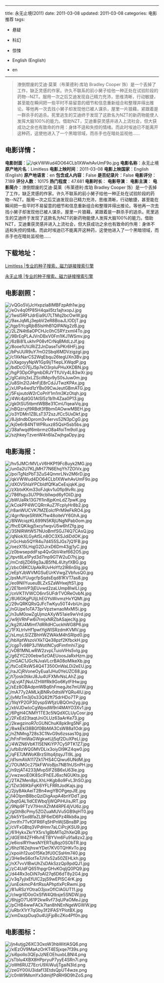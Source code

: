 
---
title: 永无止境(2011)
date: 2011-03-08
updated: 2011-03-08
categories: 电影推荐
tags:
- 悬疑
- 科幻
- 惊悚

- English (English)
- en
---


> 潦倒颓废的艾迪·莫莱（布莱德利·库珀 Bradley Cooper 饰）是一个丢掉了工作，缺乏灵感的作家。许久不联系的前小舅子给他一种正处在试验阶段的药物--NZT。服用一次之后艾迪发现自己精力充沛，思维清晰，行动敏捷，甚至能在瞬间把一些平时不易留意的细节和信息重新组合和整理并得出推论。等他再一次去找小舅子却发现他已被人谋杀，屋里一片狼藉，紧跟着是一群杀手的追杀。死里逃生的艾迪终于发现了这款名为NZT的新药物能使人发挥大脑100%的能力。借助NZT，艾迪重获灵感并进入上流社会，但大获成功之余也有致命的作用：身体不适和失控的情绪。而此时埃迪已不能离开这种药，这使他进入了一个黑暗领域，而杀手也在暗处监视他……

## **电影详情**：

**电影封面**：<img src="https://image.tmdb.org/t/p/w200/qkVWWud4DO64CLb1XWwhAvUmF9o.jpg" alt="/qkVWWud4DO64CLb1XWwhAvUmF9o.jpg" title="/qkVWWud4DO64CLb1XWwhAvUmF9o.jpg">
**电影名称**：永无止境
**原产地片名**：Limitless
**电影上映时间**：2011-03-08
**电影上映国家**：English (English)
**原产地语言**：en
**包含成人内容**：False
**是否纪录片**：False
**电影评分**：7.189
**评分人数**：10175
**热门程度**：47.681
**电影时长**：
**电影导演**：
**电影主演**：
**电影简介**：潦倒颓废的艾迪·莫莱（布莱德利·库珀 Bradley Cooper 饰）是一个丢掉了工作，缺乏灵感的作家。许久不联系的前小舅子给他一种正处在试验阶段的药物--NZT。服用一次之后艾迪发现自己精力充沛，思维清晰，行动敏捷，甚至能在瞬间把一些平时不易留意的细节和信息重新组合和整理并得出推论。等他再一次去找小舅子却发现他已被人谋杀，屋里一片狼藉，紧跟着是一群杀手的追杀。死里逃生的艾迪终于发现了这款名为NZT的新药物能使人发挥大脑100%的能力。借助NZT，艾迪重获灵感并进入上流社会，但大获成功之余也有致命的作用：身体不适和失控的情绪。而此时埃迪已不能离开这种药，这使他进入了一个黑暗领域，而杀手也在暗处监视他……

## **下载地址**：
[Limitless |专业的种子搜索、磁力链接搜索引擎](https://movie.amd794.com:2083/?search=Limitless&ordering=&mode=match_phrase&page_size=10&page=1)

[永无止境 |专业的种子搜索、磁力链接搜索引擎](https://movie.amd794.com:2083/?search=%E6%B0%B8%E6%97%A0%E6%AD%A2%E5%A2%83&ordering=&mode=match_phrase&page_size=10&page=1)
 

## **电影剧照**：
<img src="https://image.tmdb.org/t/p/original/vQGo5VjJcHxpzIa8lMBFzpAth1w.jpg" alt="/vQGo5VjJcHxpzIa8lMBFzpAth1w.jpg" title="/vQGo5VjJcHxpzIa8lMBFzpAth1w.jpg"><img src="https://image.tmdb.org/t/p/original/eOv4q0fP85H4qail5tz1ajhxopJ.jpg" alt="/eOv4q0fP85H4qail5tz1ajhxopJ.jpg" title="/eOv4q0fP85H4qail5tz1ajhxopJ.jpg"><img src="https://image.tmdb.org/t/p/original/1wsl5RFtJdrEia9U7LTMq2bcOwW.jpg" alt="/1wsl5RFtJdrEia9U7LTMq2bcOwW.jpg" title="/1wsl5RFtJdrEia9U7LTMq2bcOwW.jpg"><img src="https://image.tmdb.org/t/p/original/9axJqMLj3epbV2eR8BoaJLlODjT.jpg" alt="/9axJqMLj3epbV2eR8BoaJLlODjT.jpg" title="/9axJqMLj3epbV2eR8BoaJLlODjT.jpg"><img src="https://image.tmdb.org/t/p/original/tgp5YcgRjbB5lsHhB1QIPANg2zB.jpg" alt="/tgp5YcgRjbB5lsHhB1QIPANg2zB.jpg" title="/tgp5YcgRjbB5lsHhB1QIPANg2zB.jpg"><img src="https://image.tmdb.org/t/p/original/2LZN4t6aOPCHJc0hC5RYzxml4To.jpg" alt="/2LZN4t6aOPCHJc0hC5RYzxml4To.jpg" title="/2LZN4t6aOPCHJc0hC5RYzxml4To.jpg"><img src="https://image.tmdb.org/t/p/original/9BrEqPLAJVnDBxV0Fm1lKJ1WSmv.jpg" alt="/9BrEqPLAJVnDBxV0Fm1lKJ1WSmv.jpg" title="/9BrEqPLAJVnDBxV0Fm1lKJ1WSmv.jpg"><img src="https://image.tmdb.org/t/p/original/6zBi81LukhrP08vfCrNqBMdLzJf.jpg" alt="/6zBi81LukhrP08vfCrNqBMdLzJf.jpg" title="/6zBi81LukhrP08vfCrNqBMdLzJf.jpg"><img src="https://image.tmdb.org/t/p/original/8ooe1UVJRiZ2JnDaseTsPKr6HFj.jpg" alt="/8ooe1UVJRiZ2JnDaseTsPKr6HFj.jpg" title="/8ooe1UVJRiZ2JnDaseTsPKr6HFj.jpg"><img src="https://image.tmdb.org/t/p/original/bPsUUR9uY7mO2Sbql6MDVzigzgI.jpg" alt="/bPsUUR9uY7mO2Sbql6MDVzigzgI.jpg" title="/bPsUUR9uY7mO2Sbql6MDVzigzgI.jpg"><img src="https://image.tmdb.org/t/p/original/c1XkNarCS2WqEbqu26tegUXn3Bv.jpg" alt="/c1XkNarCS2WqEbqu26tegUXn3Bv.jpg" title="/c1XkNarCS2WqEbqu26tegUXn3Bv.jpg"><img src="https://image.tmdb.org/t/p/original/sXagoyyNpW1Gp9ijTfiepLXWqdP.jpg" alt="/sXagoyyNpW1Gp9ijTfiepLXWqdP.jpg" title="/sXagoyyNpW1Gp9ijTfiepLXWqdP.jpg"><img src="https://image.tmdb.org/t/p/original/bdDcO7EjJ5p7eO3rpluPHuXKDBN.jpg" alt="/bdDcO7EjJ5p7eO3rpluPHuXKDBN.jpg" title="/bdDcO7EjJ5p7eO3rpluPHuXKDBN.jpg"><img src="https://image.tmdb.org/t/p/original/hgP3DpOPgmbDRJYTfUVy4L83wXr.jpg" alt="/hgP3DpOPgmbDRJYTfUVy4L83wXr.jpg" title="/hgP3DpOPgmbDRJYTfUVy4L83wXr.jpg"><img src="https://image.tmdb.org/t/p/original/glCaVq3xLZScilMqv9yS0sJuw0m.jpg" alt="/glCaVq3xLZScilMqv9yS0sJuw0m.jpg" title="/glCaVq3xLZScilMqv9yS0sJuw0m.jpg"><img src="https://image.tmdb.org/t/p/original/u8SIn2l2J4nFjE8rCdJJTwzKPAx.jpg" alt="/u8SIn2l2J4nFjE8rCdJJTwzKPAx.jpg" title="/u8SIn2l2J4nFjE8rCdJJTwzKPAx.jpg"><img src="https://image.tmdb.org/t/p/original/xUIPa4wd1zYBx09CwJeutGBmATG.jpg" alt="/xUIPa4wd1zYBx09CwJeutGBmATG.jpg" title="/xUIPa4wd1zYBx09CwJeutGBmATG.jpg"><img src="https://image.tmdb.org/t/p/original/5FsjxutoW2rCoPnY1m1m3KzOtqh.jpg" alt="/5FsjxutoW2rCoPnY1m1m3KzOtqh.jpg" title="/5FsjxutoW2rCoPnY1m1m3KzOtqh.jpg"><img src="https://image.tmdb.org/t/p/original/4Wc4jdGG1AlSl5z1b1h4Zaa0P13.jpg" alt="/4Wc4jdGG1AlSl5z1b1h4Zaa0P13.jpg" title="/4Wc4jdGG1AlSl5z1b1h4Zaa0P13.jpg"><img src="https://image.tmdb.org/t/p/original/gk0tSU5tbmtWBBe31CmU1qeaiVq.jpg" alt="/gk0tSU5tbmtWBBe31CmU1qeaiVq.jpg" title="/gk0tSU5tbmtWBBe31CmU1qeaiVq.jpg"><img src="https://image.tmdb.org/t/p/original/nBQzrxjf9RBdt3fBbm0AOwwMBEH.jpg" alt="/nBQzrxjf9RBdt3fBbm0AOwwMBEH.jpg" title="/nBQzrxjf9RBdt3fBbm0AOwwMBEH.jpg"><img src="https://image.tmdb.org/t/p/original/o3YDMn1ZBLsT372szJfCc5UxDkf.jpg" alt="/o3YDMn1ZBLsT372szJfCc5UxDkf.jpg" title="/o3YDMn1ZBLsT372szJfCc5UxDkf.jpg"><img src="https://image.tmdb.org/t/p/original/8JjdndbDprom3v4ervs52N3pCgG.jpg" alt="/8JjdndbDprom3v4ervs52N3pCgG.jpg" title="/8JjdndbDprom3v4ervs52N3pCgG.jpg"><img src="https://image.tmdb.org/t/p/original/kj0e6rB4NTWPRuxz85QsH5sb5bs.jpg" alt="/kj0e6rB4NTWPRuxz85QsH5sb5bs.jpg" title="/kj0e6rB4NTWPRuxz85QsH5sb5bs.jpg"><img src="https://image.tmdb.org/t/p/original/38afwqdf6mbrmzO8a4foiTm9oII.jpg" alt="/38afwqdf6mbrmzO8a4foiTm9oII.jpg" title="/38afwqdf6mbrmzO8a4foiTm9oII.jpg"><img src="https://image.tmdb.org/t/p/original/szjhkeyTzvenW4n6IaZwjhgaDpy.jpg" alt="/szjhkeyTzvenW4n6IaZwjhgaDpy.jpg" title="/szjhkeyTzvenW4n6IaZwjhgaDpy.jpg">

## **电影海报**：
<img src="https://image.tmdb.org/t/p/original/hv5JMCrMVLvV6HKPf9FcBuyk2MG.jpg" alt="/hv5JMCrMVLvV6HKPf9FcBuyk2MG.jpg" title="/hv5JMCrMVLvV6HKPf9FcBuyk2MG.jpg"><img src="https://image.tmdb.org/t/p/original/un0a2U7KLjMH77N6EhqYh7ZOlVx.jpg" alt="/un0a2U7KLjMH77N6EhqYh7ZOlVx.jpg" title="/un0a2U7KLjMH77N6EhqYh7ZOlVx.jpg"><img src="https://image.tmdb.org/t/p/original/poiTgNzPbT3ZuS4QnmrLNv2M6rD.jpg" alt="/poiTgNzPbT3ZuS4QnmrLNv2M6rD.jpg" title="/poiTgNzPbT3ZuS4QnmrLNv2M6rD.jpg"><img src="https://image.tmdb.org/t/p/original/qkVWWud4DO64CLb1XWwhAvUmF9o.jpg" alt="/qkVWWud4DO64CLb1XWwhAvUmF9o.jpg" title="/qkVWWud4DO64CLb1XWwhAvUmF9o.jpg"><img src="https://image.tmdb.org/t/p/original/dXOV5hIaYPCbldfQfKaCeEsjqkK.jpg" alt="/dXOV5hIaYPCbldfQfKaCeEsjqkK.jpg" title="/dXOV5hIaYPCbldfQfKaCeEsjqkK.jpg"><img src="https://image.tmdb.org/t/p/original/zXbtxKKm33oFJqkv1u0fIp9lvRc.jpg" alt="/zXbtxKKm33oFJqkv1u0fIp9lvRc.jpg" title="/zXbtxKKm33oFJqkv1u0fIp9lvRc.jpg"><img src="https://image.tmdb.org/t/p/original/786fsgu3U7P9icbllwpd6yfOIiD.jpg" alt="/786fsgu3U7P9icbllwpd6yfOIiD.jpg" title="/786fsgu3U7P9icbllwpd6yfOIiD.jpg"><img src="https://image.tmdb.org/t/p/original/bWUaRk13G7fl1in8jpKmLdZ7pwK.jpg" alt="/bWUaRk13G7fl1in8jpKmLdZ7pwK.jpg" title="/bWUaRk13G7fl1in8jpKmLdZ7pwK.jpg"><img src="https://image.tmdb.org/t/p/original/kCokPP4WCQRrrAuZ7FcpIyHr8b2.jpg" alt="/kCokPP4WCQRrrAuZ7FcpIyHr8b2.jpg" title="/kCokPP4WCQRrrAuZ7FcpIyHr8b2.jpg"><img src="https://image.tmdb.org/t/p/original/r8anWUCVK7MZEolcfPrM9eFkRO4.jpg" alt="/r8anWUCVK7MZEolcfPrM9eFkRO4.jpg" title="/r8anWUCVK7MZEolcfPrM9eFkRO4.jpg"><img src="https://image.tmdb.org/t/p/original/4grrNnjeSRWK7fw48oiteVY6GhA.jpg" alt="/4grrNnjeSRWK7fw48oiteVY6GhA.jpg" title="/4grrNnjeSRWK7fw48oiteVY6GhA.jpg"><img src="https://image.tmdb.org/t/p/original/8NWciqzKL699N5KRjUNgNPab0om.jpg" alt="/8NWciqzKL699N5KRjUNgNPab0om.jpg" title="/8NWciqzKL699N5KRjUNgNPab0om.jpg"><img src="https://image.tmdb.org/t/p/original/fhcEQKikgj5xcyfwqvU5w6hfZfg.jpg" alt="/fhcEQKikgj5xcyfwqvU5w6hfZfg.jpg" title="/fhcEQKikgj5xcyfwqvU5w6hfZfg.jpg"><img src="https://image.tmdb.org/t/p/original/3SNIRWtW57NUoBmfSGJ74Q7CAsQ.jpg" alt="/3SNIRWtW57NUoBmfSGJ74Q7CAsQ.jpg" title="/3SNIRWtW57NUoBmfSGJ74Q7CAsQ.jpg"><img src="https://image.tmdb.org/t/p/original/qNiokXLGyAt5Ln8OC3XSJdiDdOK.jpg" alt="/qNiokXLGyAt5Ln8OC3XSJdiDdOK.jpg" title="/qNiokXLGyAt5Ln8OC3XSJdiDdOK.jpg"><img src="https://image.tmdb.org/t/p/original/rGcHsb5QYR4u7d455SJGs7jQ1FB.jpg" alt="/rGcHsb5QYR4u7d455SJGs7jQ1FB.jpg" title="/rGcHsb5QYR4u7d455SJGs7jQ1FB.jpg"><img src="https://image.tmdb.org/t/p/original/oezX15LHqjG2DJrxD6Dm43gj1yC.jpg" alt="/oezX15LHqjG2DJrxD6Dm43gj1yC.jpg" title="/oezX15LHqjG2DJrxD6Dm43gj1yC.jpg"><img src="https://image.tmdb.org/t/p/original/z0bwsepddFsp4QvGbV4tef662O5.jpg" alt="/z0bwsepddFsp4QvGbV4tef662O5.jpg" title="/z0bwsepddFsp4QvGbV4tef662O5.jpg"><img src="https://image.tmdb.org/t/p/original/tpvt8Le1Pyd3d7lnp9GTW2uD7hj.jpg" alt="/tpvt8Le1Pyd3d7lnp9GTW2uD7hj.jpg" title="/tpvt8Le1Pyd3d7lnp9GTW2uD7hj.jpg"><img src="https://image.tmdb.org/t/p/original/mCrdljZD69g3aJB5fNL4UtyfXBG.jpg" alt="/mCrdljZD69g3aJB5fNL4UtyfXBG.jpg" title="/mCrdljZD69g3aJB5fNL4UtyfXBG.jpg"><img src="https://image.tmdb.org/t/p/original/zbcO8KCUpAkRUvHoYfz2lR6nSIg.jpg" alt="/zbcO8KCUpAkRUvHoYfz2lR6nSIg.jpg" title="/zbcO8KCUpAkRUvHoYfz2lR6nSIg.jpg"><img src="https://image.tmdb.org/t/p/original/eEpYJbWVMGSuEUrKVwgZVbfusQ0.jpg" alt="/eEpYJbWVMGSuEUrKVwgZVbfusQ0.jpg" title="/eEpYJbWVMGSuEUrKVwgZVbfusQ0.jpg"><img src="https://image.tmdb.org/t/p/original/psMuYUugcfpSqdsEqd81KVT7as8.jpg" alt="/psMuYUugcfpSqdsEqd81KVT7as8.jpg" title="/psMuYUugcfpSqdsEqd81KVT7as8.jpg"><img src="https://image.tmdb.org/t/p/original/eo9NIlYuueuBLZxSZaWHxejftS1.jpg" alt="/eo9NIlYuueuBLZxSZaWHxejftS1.jpg" title="/eo9NIlYuueuBLZxSZaWHxejftS1.jpg"><img src="https://image.tmdb.org/t/p/original/2E1bmVP3jEUvwd2zaLUmp8lwlLI.jpg" alt="/2E1bmVP3jEUvwd2zaLUmp8lwlLI.jpg" title="/2E1bmVP3jEUvwd2zaLUmp8lwlLI.jpg"><img src="https://image.tmdb.org/t/p/original/cnVKTIVWCO6nr5UFdrTVOReOvbN.jpg" alt="/cnVKTIVWCO6nr5UFdrTVOReOvbN.jpg" title="/cnVKTIVWCO6nr5UFdrTVOReOvbN.jpg"><img src="https://image.tmdb.org/t/p/original/8U6GKgPUIjLhEGYsWivmzHxYQMt.jpg" alt="/8U6GKgPUIjLhEGYsWivmzHxYQMt.jpg" title="/8U6GKgPUIjLhEGYsWivmzHxYQMt.jpg"><img src="https://image.tmdb.org/t/p/original/29vQRKQRsQJFcTwKyu50T4vbiUn.jpg" alt="/29vQRKQRsQJFcTwKyu50T4vbiUn.jpg" title="/29vQRKQRsQJFcTwKyu50T4vbiUn.jpg"><img src="https://image.tmdb.org/t/p/original/nGUpe1oTA73prVpztwnaoMxMl5i.jpg" alt="/nGUpe1oTA73prVpztwnaoMxMl5i.jpg" title="/nGUpe1oTA73prVpztwnaoMxMl5i.jpg"><img src="https://image.tmdb.org/t/p/original/n3uM0owZgUjmzAXyW51aie9wVrd.jpg" alt="/n3uM0owZgUjmzAXyW51aie9wVrd.jpg" title="/n3uM0owZgUjmzAXyW51aie9wVrd.jpg"><img src="https://image.tmdb.org/t/p/original/w9jVRhFw6i7rmjxNRZbASajecXg.jpg" alt="/w9jVRhFw6i7rmjxNRZbASajecXg.jpg" title="/w9jVRhFw6i7rmjxNRZbASajecXg.jpg"><img src="https://image.tmdb.org/t/p/original/kg2IfJ4Mlmf7dRRdHCuckhWG8P6.jpg" alt="/kg2IfJ4Mlmf7dRRdHCuckhWG8P6.jpg" title="/kg2IfJ4Mlmf7dRRdHCuckhWG8P6.jpg"><img src="https://image.tmdb.org/t/p/original/1FXLtrlvHf1pwtYgWlSRzdmKVMV.jpg" alt="/1FXLtrlvHf1pwtYgWlSRzdmKVMV.jpg" title="/1FXLtrlvHf1pwtYgWlSRzdmKVMV.jpg"><img src="https://image.tmdb.org/t/p/original/sLmyLSIZZBhHWZWAkM4hSRlpd0.jpg" alt="/sLmyLSIZZBhHWZWAkM4hSRlpd0.jpg" title="/sLmyLSIZZBhHWZWAkM4hSRlpd0.jpg"><img src="https://image.tmdb.org/t/p/original/hbXptWszoVXkTQe38pzf2KfbckH.jpg" alt="/hbXptWszoVXkTQe38pzf2KfbckH.jpg" title="/hbXptWszoVXkTQe38pzf2KfbckH.jpg"><img src="https://image.tmdb.org/t/p/original/cgpTv98P3J1WotlNCydFimfmhi7.jpg" alt="/cgpTv98P3J1WotlNCydFimfmhi7.jpg" title="/cgpTv98P3J1WotlNCydFimfmhi7.jpg"><img src="https://image.tmdb.org/t/p/original/vDB1MNLwRW2zvpLTuioVlHs5vIg.jpg" alt="/vDB1MNLwRW2zvpLTuioVlHs5vIg.jpg" title="/vDB1MNLwRW2zvpLTuioVlHs5vIg.jpg"><img src="https://image.tmdb.org/t/p/original/g6ZYC200ebw5zOAEUoosJaRxHzm.jpg" alt="/g6ZYC200ebw5zOAEUoosJaRxHzm.jpg" title="/g6ZYC200ebw5zOAEUoosJaRxHzm.jpg"><img src="https://image.tmdb.org/t/p/original/mGAC1JGcNJvaVLcrBA08oMlkeXb.jpg" alt="/mGAC1JGcNJvaVLcrBA08oMlkeXb.jpg" title="/mGAC1JGcNJvaVLcrBA08oMlkeXb.jpg"><img src="https://image.tmdb.org/t/p/original/fsCoERsWS4Q4T350OnWaLDi2eEU.jpg" alt="/fsCoERsWS4Q4T350OnWaLDi2eEU.jpg" title="/fsCoERsWS4Q4T350OnWaLDi2eEU.jpg"><img src="https://image.tmdb.org/t/p/original/raJCjRVoneOyEua1JHu0YeUZC68.jpg" alt="/raJCjRVoneOyEua1JHu0YeUZC68.jpg" title="/raJCjRVoneOyEua1JHu0YeUZC68.jpg"><img src="https://image.tmdb.org/t/p/original/t7josk0tikrJ8Ju4UFXMvNsLAhZ.jpg" alt="/t7josk0tikrJ8Ju4UFXMvNsLAhZ.jpg" title="/t7josk0tikrJ8Ju4UFXMvNsLAhZ.jpg"><img src="https://image.tmdb.org/t/p/original/qLvjATjNuUZHWfRk9Go6KytFlHw.jpg" alt="/qLvjATjNuUZHWfRk9Go6KytFlHw.jpg" title="/qLvjATjNuUZHWfRk9Go6KytFlHw.jpg"><img src="https://image.tmdb.org/t/p/original/sEz8OBAdpmWBq6hFmegJte7mUlW.jpg" alt="/sEz8OBAdpmWBq6hFmegJte7mUlW.jpg" title="/sEz8OBAdpmWBq6hFmegJte7mUlW.jpg"><img src="https://image.tmdb.org/t/p/original/mA77y2AMLkjBNRv0dtsWYQRu4IU.jpg" alt="/mA77y2AMLkjBNRv0dtsWYQRu4IU.jpg" title="/mA77y2AMLkjBNRv0dtsWYQRu4IU.jpg"><img src="https://image.tmdb.org/t/p/original/jvMzTm3j0s33Q82ft75drHDo7TP.jpg" alt="/jvMzTm3j0s33Q82ft75drHDo7TP.jpg" title="/jvMzTm3j0s33Q82ft75drHDo7TP.jpg"><img src="https://image.tmdb.org/t/p/original/1llqYP2GP30yspSWfjzUBQOm2yg.jpg" alt="/1llqYP2GP30yspSWfjzUBQOm2yg.jpg" title="/1llqYP2GP30yspSWfjzUBQOm2yg.jpg"><img src="https://image.tmdb.org/t/p/original/xbVJDwIoCgWpsdW9rI4MAYO3Xv1.jpg" alt="/xbVJDwIoCgWpsdW9rI4MAYO3Xv1.jpg" title="/xbVJDwIoCgWpsdW9rI4MAYO3Xv1.jpg"><img src="https://image.tmdb.org/t/p/original/6PgH4CNMY1TE3c5NQdXCLUyCosr.jpg" alt="/6PgH4CNMY1TE3c5NQdXCLUyCosr.jpg" title="/6PgH4CNMY1TE3c5NQdXCLUyCosr.jpg"><img src="https://image.tmdb.org/t/p/original/2FxEd23taqtJniOLUz63aArKe73.jpg" alt="/2FxEd23taqtJniOLUz63aArKe73.jpg" title="/2FxEd23taqtJniOLUz63aArKe73.jpg"><img src="https://image.tmdb.org/t/p/original/2kwgzinoR7cGUNChuK8pk9rg5NF.jpg" alt="/2kwgzinoR7cGUNChuK8pk9rg5NF.jpg" title="/2kwgzinoR7cGUNChuK8pk9rg5NF.jpg"><img src="https://image.tmdb.org/t/p/original/8wkEkl38BGf0BbMA3CsW88a1Odr.jpg" alt="/8wkEkl38BGf0BbMA3CsW88a1Odr.jpg" title="/8wkEkl38BGf0BbMA3CsW88a1Odr.jpg"><img src="https://image.tmdb.org/t/p/original/nZNMng728s3C1NvG9s6zssas10g.jpg" alt="/nZNMng728s3C1NvG9s6zssas10g.jpg" title="/nZNMng728s3C1NvG9s6zssas10g.jpg"><img src="https://image.tmdb.org/t/p/original/hFnFlmWaGWgkwtUj5qf2DuXPeLl.jpg" alt="/hFnFlmWaGWgkwtUj5qf2DuXPeLl.jpg" title="/hFnFlmWaGWgkwtUj5qf2DuXPeLl.jpg"><img src="https://image.tmdb.org/t/p/original/4WZN6VbK115ENKiYP7Cy5PTK1Z7.jpg" alt="/4WZN6VbK115ENKiYP7Cy5PTK1Z7.jpg" title="/4WZN6VbK115ENKiYP7Cy5PTK1Z7.jpg"><img src="https://image.tmdb.org/t/p/original/ufb8zWQGMVDLix3oiyDl9KZ4qw0.jpg" alt="/ufb8zWQGMVDLix3oiyDl9KZ4qw0.jpg" title="/ufb8zWQGMVDLix3oiyDl9KZ4qw0.jpg"><img src="https://image.tmdb.org/t/p/original/qFE7JMWoKBrzSlltq4jtqyJTl9L.jpg" alt="/qFE7JMWoKBrzSlltq4jtqyJTl9L.jpg" title="/qFE7JMWoKBrzSlltq4jtqyJTl9L.jpg"><img src="https://image.tmdb.org/t/p/original/d1smAVA117Zk17HS4CQiwu6UNdM.jpg" alt="/d1smAVA117Zk17HS4CQiwu6UNdM.jpg" title="/d1smAVA117Zk17HS4CQiwu6UNdM.jpg"><img src="https://image.tmdb.org/t/p/original/7OUMOc275kFWVoBjo7NB1hUSnPH.jpg" alt="/7OUMOc275kFWVoBjo7NB1hUSnPH.jpg" title="/7OUMOc275kFWVoBjo7NB1hUSnPH.jpg"><img src="https://image.tmdb.org/t/p/original/n9zjAT4233jMvp5lFZ6B6xU63le.jpg" alt="/n9zjAT4233jMvp5lFZ6B6xU63le.jpg" title="/n9zjAT4233jMvp5lFZ6B6xU63le.jpg"><img src="https://image.tmdb.org/t/p/original/vwzwoiE0K8SclFhEEJ6xcNGUKts.jpg" alt="/vwzwoiE0K8SclFhEEJ6xcNGUKts.jpg" title="/vwzwoiE0K8SclFhEEJ6xcNGUKts.jpg"><img src="https://image.tmdb.org/t/p/original/2TAZMen8pLXhLHKgb8o9FvL3hSO.jpg" alt="/2TAZMen8pLXhLHKgb8o9FvL3hSO.jpg" title="/2TAZMen8pLXhLHKgb8o9FvL3hSO.jpg"><img src="https://image.tmdb.org/t/p/original/1Zst36lKbFqK6YFLFRRtJodKajs.jpg" alt="/1Zst36lKbFqK6YFLFRRtJodKajs.jpg" title="/1Zst36lKbFqK6YFLFRRtJodKajs.jpg"><img src="https://image.tmdb.org/t/p/original/2jiyBAkAeiT2Bn4wgYBOPgepJlE.jpg" alt="/2jiyBAkAeiT2Bn4wgYBOPgepJlE.jpg" title="/2jiyBAkAeiT2Bn4wgYBOPgepJlE.jpg"><img src="https://image.tmdb.org/t/p/original/l4OIpmB8bcQziDigAxpA4bnYDdT.jpg" alt="/l4OIpmB8bcQziDigAxpA4bnYDdT.jpg" title="/l4OIpmB8bcQziDigAxpA4bnYDdT.jpg"><img src="https://image.tmdb.org/t/p/original/bqtGAL1ldCEWbq1jWQPiHUisJRT.jpg" alt="/bqtGAL1ldCEWbq1jWQPiHUisJRT.jpg" title="/bqtGAL1ldCEWbq1jWQPiHUisJRT.jpg"><img src="https://image.tmdb.org/t/p/original/9Np9FTzV7IHmXZhM4RPE4jVU6z.jpg" alt="/9Np9FTzV7IHmXZhM4RPE4jVU6z.jpg" title="/9Np9FTzV7IHmXZhM4RPE4jVU6z.jpg"><img src="https://image.tmdb.org/t/p/original/gGthBcPmy5ZOZuaMUVu5GB9qHT0.jpg" alt="/gGthBcPmy5ZOZuaMUVu5GB9qHT0.jpg" title="/gGthBcPmy5ZOZuaMUVu5GB9qHT0.jpg"><img src="https://image.tmdb.org/t/p/original/bk5YSxd8faZLBF6eID6Pz4Rkb8a.jpg" alt="/bk5YSxd8faZLBF6eID6Pz4Rkb8a.jpg" title="/bk5YSxd8faZLBF6eID6Pz4Rkb8a.jpg"><img src="https://image.tmdb.org/t/p/original/mrIfn7TvfOFR6Fq5HPnWjSBnsBP.jpg" alt="/mrIfn7TvfOFR6Fq5HPnWjSBnsBP.jpg" title="/mrIfn7TvfOFR6Fq5HPnWjSBnsBP.jpg"><img src="https://image.tmdb.org/t/p/original/cVFxGBtq3VPdHmr7aLCiPcjKSU9.jpg" alt="/cVFxGBtq3VPdHmr7aLCiPcjKSU9.jpg" title="/cVFxGBtq3VPdHmr7aLCiPcjKSU9.jpg"><img src="https://image.tmdb.org/t/p/original/61HykxZkrYX5rs1gBbMTq2hXeQB.jpg" alt="/61HykxZkrYX5rs1gBbMTq2hXeQB.jpg" title="/61HykxZkrYX5rs1gBbMTq2hXeQB.jpg"><img src="https://image.tmdb.org/t/p/original/dGEW4ZFHRvhETBYVm6Fu91a8zx2.jpg" alt="/dGEW4ZFHRvhETBYVm6Fu91a8zx2.jpg" title="/dGEW4ZFHRvhETBYVm6Fu91a8zx2.jpg"><img src="https://image.tmdb.org/t/p/original/e6iosIRYhwsNYERTsj8qz0SObTR.jpg" alt="/e6iosIRYhwsNYERTsj8qz0SObTR.jpg" title="/e6iosIRYhwsNYERTsj8qz0SObTR.jpg"><img src="https://image.tmdb.org/t/p/original/6hzl162ejhswYDet7KV0TQHKvTo.jpg" alt="/6hzl162ejhswYDet7KV0TQHKvTo.jpg" title="/6hzl162ejhswYDet7KV0TQHKvTo.jpg"><img src="https://image.tmdb.org/t/p/original/xpoiih12uo015Ke3fU0CSsHm740.jpg" alt="/xpoiih12uo015Ke3fU0CSsHm740.jpg" title="/xpoiih12uo015Ke3fU0CSsHm740.jpg"><img src="https://image.tmdb.org/t/p/original/3He9eS6otTe7JVlx52a50ZEHLkh.jpg" alt="/3He9eS6otTe7JVlx52a50ZEHLkh.jpg" title="/3He9eS6otTe7JVlx52a50ZEHLkh.jpg"><img src="https://image.tmdb.org/t/p/original/nX7vvVlBwUhZsDAkSzzQp9pdQJ1.jpg" alt="/nX7vvVlBwUhZsDAkSzzQp9pdQJ1.jpg" title="/nX7vvVlBwUhZsDAkSzzQp9pdQJ1.jpg"><img src="https://image.tmdb.org/t/p/original/zC4UdFQ651hpgrGHvKOqIjQ0PQ9.jpg" alt="/zC4UdFQ651hpgrGHvKOqIjQ0PQ9.jpg" title="/zC4UdFQ651hpgrGHvKOqIjQ0PQ9.jpg"><img src="https://image.tmdb.org/t/p/original/d44Rx3oDiN7oAl27q6D6dT8y2G4.jpg" alt="/d44Rx3oDiN7oAl27q6D6dT8y2G4.jpg" title="/d44Rx3oDiN7oAl27q6D6dT8y2G4.jpg"><img src="https://image.tmdb.org/t/p/original/v3q7yjlxEfUIC2pjS9wEPlSC4rK.jpg" alt="/v3q7yjlxEfUIC2pjS9wEPlSC4rK.jpg" title="/v3q7yjlxEfUIC2pjS9wEPlSC4rK.jpg"><img src="https://image.tmdb.org/t/p/original/unEokmcP4rtRssAPhptIxPcRwmi.jpg" alt="/unEokmcP4rtRssAPhptIxPcRwmi.jpg" title="/unEokmcP4rtRssAPhptIxPcRwmi.jpg"><img src="https://image.tmdb.org/t/p/original/81uRSzYOtraO3joxOfICIAGUT11.jpg" alt="/81uRSzYOtraO3joxOfICIAGUT11.jpg" title="/81uRSzYOtraO3joxOfICIAGUT11.jpg"><img src="https://image.tmdb.org/t/p/original/clwgrlID0oOxSfW4Qtbsje5SNDW.jpg" alt="/clwgrlID0oOxSfW4Qtbsje5SNDW.jpg" title="/clwgrlID0oOxSfW4Qtbsje5SNDW.jpg"><img src="https://image.tmdb.org/t/p/original/6hjgO71J61P2kwRvf73qUPaOMeJ.jpg" alt="/6hjgO71J61P2kwRvf73qUPaOMeJ.jpg" title="/6hjgO71J61P2kwRvf73qUPaOMeJ.jpg"><img src="https://image.tmdb.org/t/p/original/pCHB4wwFACk7Ian8hNEnNgeWGWW.jpg" alt="/pCHB4wwFACk7Ian8hNEnNgeWGWW.jpg" title="/pCHB4wwFACk7Ian8hNEnNgeWGWW.jpg"><img src="https://image.tmdb.org/t/p/original/uRbrX1rY7qGby3f2lFASYPIotBX.jpg" alt="/uRbrX1rY7qGby3f2lFASYPIotBX.jpg" title="/uRbrX1rY7qGby3f2lFASYPIotBX.jpg"><img src="https://image.tmdb.org/t/p/original/xmDazpDuq0u4UjFjpBcZKo4Pf0n.jpg" alt="/xmDazpDuq0u4UjFjpBcZKo4Pf0n.jpg" title="/xmDazpDuq0u4UjFjpBcZKo4Pf0n.jpg">

## **电影图标**：
<img src="https://image.tmdb.org/t/p/original/jn4utjg26XC3OxoW3hbWitlASQ6.png" alt="/jn4utjg26XC3OxoW3hbWitlASQ6.png" title="/jn4utjg26XC3OxoW3hbWitlASQ6.png"><img src="https://image.tmdb.org/t/p/original/xlEzOV9MaAzOrKT4ESjxqe7f39s.png" alt="/xlEzOV9MaAzOrKT4ESjxqe7f39s.png" title="/xlEzOV9MaAzOrKT4ESjxqe7f39s.png"><img src="https://image.tmdb.org/t/p/original/si6polIo3QEpJzNEOEhuxbLBNl4.png" alt="/si6polIo3QEpJzNEOEhuxbLBNl4.png" title="/si6polIo3QEpJzNEOEhuxbLBNl4.png"><img src="https://image.tmdb.org/t/p/original/sTbIu4XBX8HPpryuP7yyE4SRn7i.png" alt="/sTbIu4XBX8HPpryuP7yyE4SRn7i.png" title="/sTbIu4XBX8HPpryuP7yyE4SRn7i.png"><img src="https://image.tmdb.org/t/p/original/oWt6RUZ7EcrU9XiWuIjTgaiN3Id.png" alt="/oWt6RUZ7EcrU9XiWuIjTgaiN3Id.png" title="/oWt6RUZ7EcrU9XiWuIjTgaiN3Id.png"><img src="https://image.tmdb.org/t/p/original/zeGY00iU3idaf13EtdsQpUT4wze.png" alt="/zeGY00iU3idaf13EtdsQpUT4wze.png" title="/zeGY00iU3idaf13EtdsQpUT4wze.png"><img src="https://image.tmdb.org/t/p/original/c0nW9MsmYx3dmijfPdRH9D9hZoS.png" alt="/c0nW9MsmYx3dmijfPdRH9D9hZoS.png" title="/c0nW9MsmYx3dmijfPdRH9D9hZoS.png">

